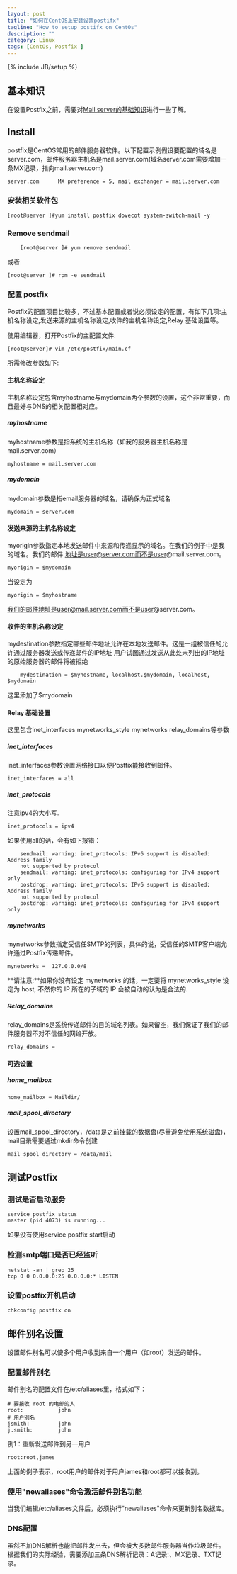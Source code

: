 ```yaml
---
layout: post
title: "如何在CentOS上安装设置postifx"
tagline: "How to setup postifx on CentOs"
description: ""
category: Linux
tags: [CentOs, Postfix ]
---
```

{% include JB/setup %}
## 基本知识

在设置Postfix之前，需要对[Mail server的基础知识](/Linux/the-basics-of-the-mail-server/)进行一些了解。



## Install

postfix是CentOS常用的邮件服务器软件。以下配置示例假设要配置的域名是server.com，邮件服务器主机名是mail.server.com(域名server.com需要增加一条MX记录，指向mail.server.com)

	server.com      MX preference = 5, mail exchanger = mail.server.com


### 安装相关软件包

	[root@server ]#yum install postfix dovecot system-switch-mail -y 

### Remove sendmail

        [root@server ]# yum remove sendmail

或者

	[root@server ]# rpm -e sendmail
	
### 配置 postfix

Postfix的配置项目比较多，不过基本配置或者说必须设定的配置，有如下几项:主机名称设定,发送来源的主机名称设定,收件的主机名称设定,Relay 基础设置等。

使用编辑器，打开Postfix的主配置文件:

	[root@server]# vim /etc/postfix/main.cf

所需修改参数如下:

#### 主机名称设定

主机名称设定包含myhostname与mydomain两个参数的设置，这个非常重要，而且最好与DNS的相关配置相对应。

##### myhostname

myhostname参数是指系统的主机名称（如我的服务器主机名称是mail.server.com）

	myhostname = mail.server.com

##### mydomain

mydomain参数是指email服务器的域名，请确保为正式域名

	mydomain = server.com

#### 发送来源的主机名称设定

myorigin参数指定本地发送邮件中来源和传递显示的域名。在我们的例子中是我的域名。我们的邮件
地址是user@server.com而不是user@mail.server.com。

	myorigin = $mydomain

当设定为 

	myorigin = $myhostname

我们的邮件地址是user@mail.server.com而不是user@server.com。

#### 收件的主机名称设定

mydestination参数指定哪些邮件地址允许在本地发送邮件。这是一组被信任的允许通过服务器发送或传递邮件的IP地址
用户试图通过发送从此处未列出的IP地址的原始服务器的邮件将被拒绝

        mydestination = $myhostname, localhost.$mydomain, localhost, $mydomain

这里添加了$mydomain

#### Relay 基础设置

这里包含inet_interfaces mynetworks_style mynetworks relay_domains等参数

##### inet_interfaces

inet_interfaces参数设置网络接口以便Postfix能接收到邮件。

	inet_interfaces = all

##### inet_protocols

注意ipv4的大小写.

	inet_protocols = ipv4

如果使用all的话，会有如下报错：

        sendmail: warning: inet_protocols: IPv6 support is disabled: Address family 
		not supported by protocol
        sendmail: warning: inet_protocols: configuring for IPv4 support only
        postdrop: warning: inet_protocols: IPv6 support is disabled: Address family 
		not supported by protocol
        postdrop: warning: inet_protocols: configuring for IPv4 support only

##### mynetworks

mynetworks参数指定受信任SMTP的列表，具体的说，受信任的SMTP客户端允许通过Postfix传递邮件。

	mynetworks =  127.0.0.0/8

**请注意:**如果你没有设定 mynetworks 的话，一定要将 mynetworks_style 设定为 host, 不然你的 IP 所在的子域的 IP 会被自动的认为是合法的.

##### Relay_domains

relay_domains是系统传递邮件的目的域名列表。如果留空，我们保证了我们的邮件服务器不对不信任的网络开放。

	relay_domains =

#### 可选设置

##### home_mailbox

	home_mailbox = Maildir/

##### mail_spool_directory

设置mail_spool_directory，/data是之前挂载的数据盘(尽量避免使用系统磁盘)，mail目录需要通过mkdir命令创建

	mail_spool_directory = /data/mail

## 测试Postfix

### 测试是否启动服务
	
	service postfix status
	master (pid 4073) is running...

如果没有使用service postfix start启动

### 检测smtp端口是否已经监听

	netstat -an | grep 25
	tcp 0 0 0.0.0.0:25 0.0.0.0:* LISTEN

### 设置postfix开机启动

	chkconfig postfix on

## 邮件别名设置

设置邮件别名可以使多个用户收到来自一个用户（如root）发送的邮件。

### 配置邮件别名
邮件别名的配置文件在/etc/aliases里，格式如下：

	# 要接收 root 的电邮的人
	root:           john
	# 用户别名
	jsmith:         john
	j.smith:        john

例1：重新发送邮件到另一用户

	root:root,james

上面的例子表示，root用户的邮件对于用户james和root都可以接收到。


### 使用"newaliases"命令激活邮件别名功能

当我们编辑/etc/aliases文件后，必须执行"newaliases"命令来更新别名数据库。

### DNS配置

虽然不加DNS解析也能把邮件发出去，但会被大多数邮件服务器当作垃圾邮件。根据我们的实际经验，需要添加三条DNS解析记录：A记录:、MX记录、TXT记录。

